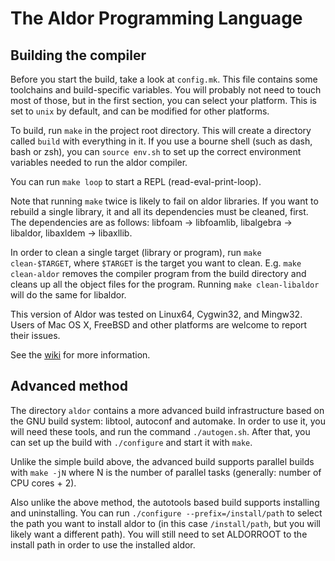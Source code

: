 The Aldor Programming Language
==============================

Building the compiler
---------------------

Before you start the build, take a look at `config.mk`. This file contains
some toolchains and build-specific variables. You will probably not need to
touch most of those, but in the first section, you can select your platform.
This is set to `unix` by default, and can be modified for other platforms.

To build, run `make` in the project root directory. This will create a
directory called `build` with everything in it. If you use a bourne shell
(such as dash, bash or zsh), you can `source env.sh` to set up the correct
environment variables needed to run the aldor compiler.

You can run `make loop` to start a REPL (read-eval-print-loop).

Note that running `make` twice is likely to fail on aldor libraries. If you
want to rebuild a single library, it and all its dependencies must be cleaned,
first. The dependencies are as follows: libfoam -> libfoamlib, libalgebra ->
libaldor, libaxldem -> libaxllib.

In order to clean a single target (library or program), run `make
clean-$TARGET`, where `$TARGET` is the target you want to clean. E.g. `make
clean-aldor` removes the compiler program from the build directory and cleans
up all the object files for the program. Running `make clean-libaldor` will do
the same for libaldor.

This version of Aldor was tested on Linux64, Cygwin32, and Mingw32. Users of
Mac OS X, FreeBSD and other platforms are welcome to report their issues.

See the [wiki](https://github.com/pippijn/aldor/wiki) for more information.


Advanced method
---------------

The directory `aldor` contains a more advanced build infrastructure based on
the GNU build system: libtool, autoconf and automake. In order to use it, you
will need these tools, and run the command `./autogen.sh`. After that, you can
set up the build with `./configure` and start it with `make`.

Unlike the simple build above, the advanced build supports parallel builds
with `make -jN` where N is the number of parallel tasks (generally: number of
CPU cores + 2).

Also unlike the above method, the autotools based build supports installing
and uninstalling. You can run `./configure --prefix=/install/path` to select
the path you want to install aldor to (in this case `/install/path`, but you
will likely want a different path). You will still need to set ALDORROOT to
the install path in order to use the installed aldor.
